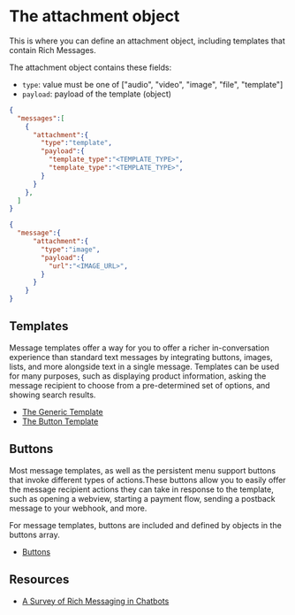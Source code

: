 # The attachment object

This is where you can define an attachment object, including templates that contain Rich Messages.

The attachment object contains these fields:

- `type`: value must be one of ["audio", "video", "image", "file", "template"]
- `payload`: payload of the template (object)

```json
{
  "messages":[
    {
      "attachment":{
        "type":"template",
        "payload":{
          "template_type":"<TEMPLATE_TYPE>",
          "template_type":"<TEMPLATE_TYPE>",
        }
      }
    },
  ]
}
```

```json
{
  "message":{
      "attachment":{
        "type":"image", 
        "payload":{
          "url":"<IMAGE_URL>", 
        }
      }
    }
}
```

## Templates

Message templates offer a way for you to offer a richer in-conversation experience than standard text messages by integrating buttons, images, lists, and more alongside text in a single message. Templates can be used for many purposes, such as displaying product information, asking the message recipient to choose from a pre-determined set of options, and showing search results.

- [The Generic Template](generic-template/)
- [The Button Template](buttons/)


## Buttons

Most message templates, as well as the persistent menu support buttons that invoke different types of actions.These buttons allow you to easily offer the message recipient actions they can take in response to the template, such as opening a webview, starting a payment flow, sending a postback message to your webhook, and more.

For message templates, buttons are included and defined by objects in the buttons array.

- [Buttons](buttons/)

## Resources

- [A Survey of Rich Messaging in Chatbots](https://github.com/WideChat/Rocket.Chat.Android/wiki/A-Survey-of-Rich-Messaging-in-Chatbots)



